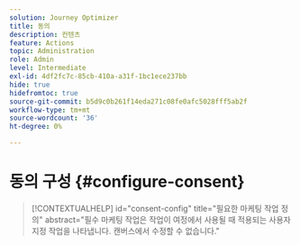 ```yaml
---
solution: Journey Optimizer
title: 동의
description: 컨텐츠
feature: Actions
topic: Administration
role: Admin
level: Intermediate
exl-id: 4df2fc7c-85cb-410a-a31f-1bc1ece237bb
hide: true
hidefromtoc: true
source-git-commit: b5d9c0b261f14eda271c08fe0afc5028fff5ab2f
workflow-type: tm+mt
source-wordcount: '36'
ht-degree: 0%

---
```


# 동의 구성 {#configure-consent}

>[!CONTEXTUALHELP]
>id="consent-config"
>title="필요한 마케팅 작업 정의"
>abstract="필수 마케팅 작업은 작업이 여정에서 사용될 때 적용되는 사용자 지정 작업을 나타냅니다. 캔버스에서 수정할 수 없습니다."
